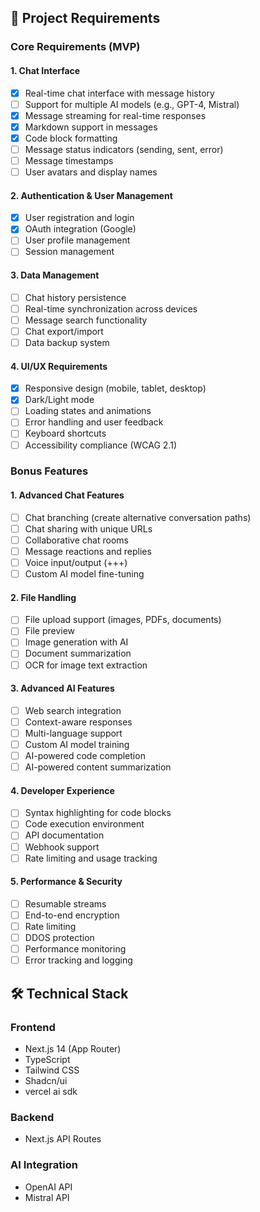 ## 🎯 Project Requirements

### Core Requirements (MVP)

#### 1. Chat Interface

- [x] Real-time chat interface with message history
- [ ] Support for multiple AI models (e.g., GPT-4, Mistral)
- [x] Message streaming for real-time responses
- [x] Markdown support in messages
- [x] Code block formatting
- [ ] Message status indicators (sending, sent, error)
- [ ] Message timestamps
- [ ] User avatars and display names

#### 2. Authentication & User Management

- [x] User registration and login
- [x] OAuth integration (Google)
- [ ] User profile management
- [ ] Session management

#### 3. Data Management

- [ ] Chat history persistence
- [ ] Real-time synchronization across devices
- [ ] Message search functionality
- [ ] Chat export/import
- [ ] Data backup system

#### 4. UI/UX Requirements

- [x] Responsive design (mobile, tablet, desktop)
- [x] Dark/Light mode
- [ ] Loading states and animations
- [ ] Error handling and user feedback
- [ ] Keyboard shortcuts
- [ ] Accessibility compliance (WCAG 2.1)

### Bonus Features

#### 1. Advanced Chat Features

- [ ] Chat branching (create alternative conversation paths)
- [ ] Chat sharing with unique URLs
- [ ] Collaborative chat rooms
- [ ] Message reactions and replies
- [ ] Voice input/output (+++)
- [ ] Custom AI model fine-tuning

#### 2. File Handling

- [ ] File upload support (images, PDFs, documents)
- [ ] File preview
- [ ] Image generation with AI
- [ ] Document summarization
- [ ] OCR for image text extraction

#### 3. Advanced AI Features

- [ ] Web search integration
- [ ] Context-aware responses
- [ ] Multi-language support
- [ ] Custom AI model training
- [ ] AI-powered code completion
- [ ] AI-powered content summarization

#### 4. Developer Experience

- [ ] Syntax highlighting for code blocks
- [ ] Code execution environment
- [ ] API documentation
- [ ] Webhook support
- [ ] Rate limiting and usage tracking

#### 5. Performance & Security

- [ ] Resumable streams
- [ ] End-to-end encryption
- [ ] Rate limiting
- [ ] DDOS protection
- [ ] Performance monitoring
- [ ] Error tracking and logging

## 🛠 Technical Stack

### Frontend

- Next.js 14 (App Router)
- TypeScript
- Tailwind CSS
- Shadcn/ui
- vercel ai sdk

### Backend

- Next.js API Routes

### AI Integration

- OpenAI API
- Mistral API
